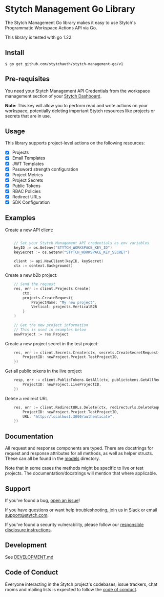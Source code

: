 # Stytch Management Go Library 

The Stytch Management Go library makes it easy to use Stytch's Programmatic Workspace Actions API via Go. 

This library is tested with go 1.22.

## Install

```
$ go get github.com/stytchauth/stytch-management-go/v1
```

## Pre-requisites

You need your Stytch Management API Credentials from the workspace management section of your [Stytch Dashboard](https://stytch.com/dashboard/settings/management-api).

**Note:** This key will allow you to perform read and write actions on your workspace,
potentially deleting important Stytch resources like projects or secrets that are in use.

## Usage

This library supports project-level actions on the following resources:

- [x] Projects
- [x] Email Templates
- [x] JWT Templates
- [x] Password strength configuration
- [x] Project Metrics
- [x] Project Secrets
- [x] Public Tokens
- [x] RBAC Policies
- [x] Redirect URLs
- [x] SDK Configuration

## Examples

Create a new API client:

```go

    // Set your Stytch Management API credentials as env variables
    keyID := os.Getenv("STYTCH_WORKSPACE_KEY_ID")
    keySecret := os.Getenv("STYTCH_WORKSPACE_KEY_SECRET")
    
    client := api.NewClient(keyID, keySecret)
    ctx := context.Background()

```

Create a new b2b project:

```go
    // Send the request
    res, err := client.Projects.Create(
        ctx,
        projects.CreateRequest{
            ProjectName: "My new project",
            Vertical: projects.VerticalB2B
        }
    )
    
    // Get the new project information
    // This is used in examples below
    newProject := res.Project
```

Create a new project secret in the test project:

```go
    res, err := client.Secrets.Create(ctx, secrets.CreateSecretRequest{
        ProjectID: newProject.Project.TestProjectID,
    })
```

Get all public tokens in the live project

```go
    resp, err := client.PublicTokens.GetAll(ctx, publictokens.GetAllRequest{
        ProjectID: newProject.LiveProjectID,
    })
```

Delete a redirect URL

```go
    res, err := client.RedirectURLs.Delete(ctx, redirecturls.DeleteRequest{
        ProjectID: newProject.Project.TestProjectID,
        URL: "http://localhost:3000/authenticate",
    })
```

## Documentation

All request and response components are typed. There are docstrings for request and 
response attributes for all methods, as well as helper structs. 
These can all be found in the [models](./pkg/models) directory. 

Note that in some cases the methods might be specific to live or test projects. The 
documentation/docstrings will mention that where applicable.

## Support

If you've found a bug, [open an issue](https://github.com/stytchauth/stytch-management-go/issues/new)!

If you have questions or want help troubleshooting, join us in [Slack](https://stytch.com/docs/resources/support/overview) or email support@stytch.com.

If you've found a security vulnerability, please follow our [responsible disclosure instructions](https://stytch.com/docs/resources/security-and-trust/security#:~:text=Responsible%20disclosure%20program).

## Development

See [DEVELOPMENT.md](DEVELOPMENT.md)

## Code of Conduct

Everyone interacting in the Stytch project's codebases, issue trackers, chat rooms and mailing lists is expected to follow the [code of conduct](CODE_OF_CONDUCT.md).